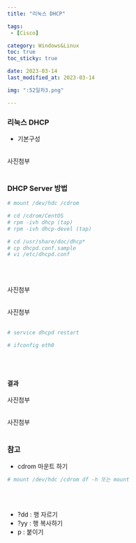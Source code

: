 ```yaml
---
title: "리눅스 DHCP"

tags:
 - [Cisco]

category: Windows&Linux
toc: true
toc_sticky: true

date: 2023-03-14
last_modified_at: 2023-03-14

img: ":52일차3.png"

---
```


<!-- outline-start -->


### 리눅스 DHCP<br/>

- 기본구성<br/><br/>

사진첨부
<br/><br/>

### DHCP Server 방법<br/>

```yaml
# mount /dev/hdc /cdrom

# cd /cdrom/CentOS
# rpm -ivh dhcp (tap)
# rpm -ivh dhcp-devel (tap)

# cd /usr/share/doc/dhcp*
# cp dhcpd.conf.sample
# vi /etc/dhcpd.conf
```

<br/><br/>

사진첨부
<br/><br/>

사진첨부
<br/><br/>


```yaml
# service dhcpd restart

# ifconfig eth0
```

<br/><br/>

#### 결과<br/>

사진첨부
<br/><br/>

사진첨부
<br/><br/>


### 참고<br/>

- cdrom 마운트 하기<br/>

```yaml
# mount /dev/hdc /cdrom df -h 또는 mount
```

<br/><br/>

- ?dd : 행 자르기<br/>
- ?yy : 행 복사하기<br/>
- p : 붙이기<br/><br/>

